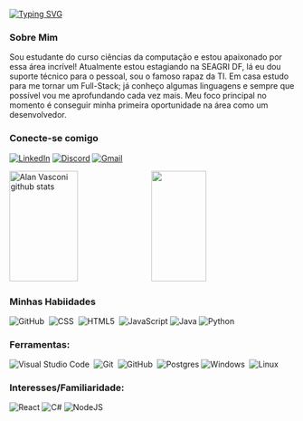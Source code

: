 [![Typing SVG](https://readme-typing-svg.herokuapp.com/?color=87CEFA&size=35&center=true&vCenter=true&width=1000&lines=Olá+,+sejam+bem+vindos!;Ao+meu+perfil+do+GituHub!:%29;Conheçam+um+pouco+Sobre+Mim!:%29)](https://git.io/typing-svg)
  

### Sobre Mim

Sou estudante do curso ciências da computação e estou apaixonado por essa área incrível! Atualmente estou estagiando na SEAGRI DF, lá eu dou suporte técnico para o pessoal, sou o famoso rapaz da TI. Em casa estudo para me tornar um Full-Stack; já conheço algumas linguagens e sempre que possível vou me aprofundando cada vez mais. Meu foco principal no momento é conseguir minha primeira oportunidade na área como um desenvolvedor.

  

### Conecte-se comigo

  

[![LinkedIn](https://img.shields.io/badge/LinkedIn-000?style=for-the-badge&logo=linkedin&logoColor=0E76A8)](https://www.linkedin.com/in/andresm-008s) [![Discord](https://img.shields.io/badge/Discord-000?style=for-the-badge&logo=discord)](https://www.discord.com/in/andreot/) [![Gmail](https://img.shields.io/badge/Gmail-000?style=for-the-badge&logo=gmail&logoColor=red)](mailto:andremarques02345@gmail.com)

  

  

<img width="49%" height="195px" src="https://github-readme-stats.vercel.app/api?username=AndreSMarques&show_icons=true&count_private=true&hide_border=true&title_color=87CEFA&icon_color=87CEFA&text_color=c9d1d9&bg_color=0d1117" alt="Alan Vasconi github stats" /> <img width="44%" height="195px" src="https://github-readme-stats.vercel.app/api/top-langs/?username=AndreSMarques&layout=compact&hide_border=true&title_color=87CEFA&text_color=87CEFA&bg_color=0d1117" />

### Minhas Habiidades
![GitHub](https://img.shields.io/badge/-GitHub-000?style=for-the-badge&logo=github&labelColor=0D1117)&nbsp;
![CSS](https://img.shields.io/badge/-CSS-000?style=for-the-badge&logo=CSS3&logoColor=1572B6&labelColor=0D1117)&nbsp;
![HTML5](https://img.shields.io/badge/HTML5-E34F26?style=for-the-badge&logo=html5&logoColor=white)&nbsp;
![JavaScript](https://img.shields.io/badge/JavaScript-F7DF1E?style=for-the-badge&logo=javascript&logoColor=black)
![Java](https://img.shields.io/badge/java-%23ED8B00.svg?style=for-the-badge&logo=openjdk&logoColor=white)
![Python](https://img.shields.io/badge/Python-14354C?style=for-the-badge&logo=python&logoColor=white)&nbsp; 

### Ferramentas:
![Visual Studio Code](https://img.shields.io/badge/-Visual%20Studio%20Code-000?style=for-the-badge&logo=visual-studio-code&logoColor=007ACC&labelColor=0D1117)&nbsp;
![Git](https://img.shields.io/badge/-Git-000?style=for-the-badge&logo=git&labelColor=0D1117)&nbsp;
![GitHub](https://img.shields.io/badge/-GitHub-000?style=for-the-badge&logo=github&labelColor=0D1117)&nbsp;
	![Postgres](https://img.shields.io/badge/postgres-%23316192.svg?style=for-the-badge&logo=postgresql&logoColor=white)
![Windows](https://img.shields.io/badge/-Windows-000?style=for-the-badge&logo=windows&labelColor=0D1117)&nbsp;
![Linux](https://img.shields.io/badge/Linux-000?style=for-the-badge&logo=linux&logoColor=FCC624)

### Interesses/Familiaridade:
![React](https://img.shields.io/badge/react-%2320232a.svg?style=for-the-badge&logo=react&logoColor=%2361DAFB)
![C#](https://img.shields.io/badge/c%23-%23239120.svg?style=for-the-badge&logo=csharp&logoColor=white)
![NodeJS](https://img.shields.io/badge/node.js-6DA55F?style=for-the-badge&logo=node.js&logoColor=white)

